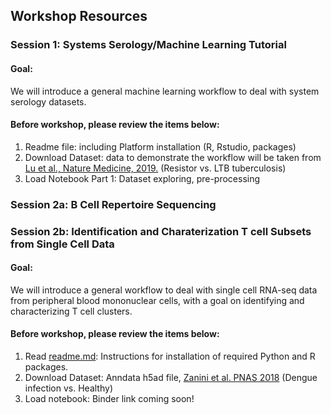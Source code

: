 ## Workshop Resources
### Session 1: Systems Serology/Machine Learning Tutorial
#### Goal:
We will introduce a general machine learning workflow to deal with system serology datasets.
#### Before workshop, please review the items below:
1. Readme file: including Platform installation (R, Rstudio, packages)
2. Download Dataset: data to demonstrate the workflow will be taken from [ Lu et al., Nature Medicine, 2019.](https://www.nature.com/articles/s41591-019-0441-3) (Resistor vs. LTB tuberculosis)
3. Load Notebook Part 1: Dataset exploring, pre-processing

### Session 2a: B Cell Repertoire Sequencing

### Session 2b: Identification and Charaterization T cell Subsets from Single Cell Data
#### Goal:
We will introduce a general workflow to deal with single cell RNA-seq data from peripheral blood mononuclear cells, with a goal on identifying and characterizing T cell clusters.
#### Before workshop, please review the items below:
1. Read [readme.md](https://github.com/watronfire/CViSB_Workshop_TCells/blob/3a961cc3de6daaff4bded8b9130236da99bdcc17/README.md): Instructions for installation of required Python and R packages.
2. Download Dataset: Anndata h5ad file, [Zanini et al. PNAS 2018](https://www.pnas.org/content/115/52/E12363.short) (Dengue infection vs. Healthy)
3. Load notebook: Binder link coming soon!

